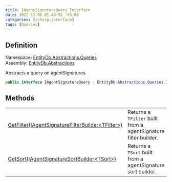 ```yaml
---
title: IAgentSignatureQuery Interface
date: 2022-12-06 01:40:52 -08:00
categories: [csharp,interface]
tags: [Queries]
---
```


## Definition
Namespace: <a href='/posts/csharp.namespace.entitydb.abstractions.queries/'>EntityDb.Abstractions.Queries</a><br />
Assembly: <a href='/posts/csharp.assembly.entitydb.abstractions/'>EntityDb.Abstractions</a><br />

Abstracts a query on agentSignatures.

```cs
public interface IAgentSignatureQuery : EntityDb.Abstractions.Queries.IQuery
```
## Methods
<table><tr><td><!--/posts/csharp.notimplemented.entitydb.abstractions.queries.iagentsignaturequery.getfilter/--><a href='#'>GetFilter(IAgentSignatureFilterBuilder&lt;TFilter&gt;)</a></td><td>
Returns a <code class='language-plaintext highlighter-rouge'>TFilter</code> built from a agentSignature filter builder.
</td></tr><tr><td><!--/posts/csharp.notimplemented.entitydb.abstractions.queries.iagentsignaturequery.getsort/--><a href='#'>GetSort(IAgentSignatureSortBuilder&lt;TSort&gt;)</a></td><td>
Returns a <code class='language-plaintext highlighter-rouge'>TSort</code> built from a agentSignature sort builder.
</td></tr></table>
